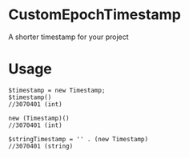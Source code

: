 # CustomEpochTimestamp
A shorter timestamp for your project

# Usage
```
$timestamp = new Timestamp;
$timestamp()
//3070401 (int)

new (Timestamp)()
//3070401 (int)

$stringTimestamp = '' . (new Timestamp)
//3070401 (string)
```
